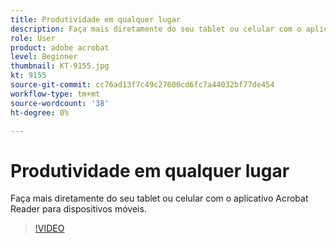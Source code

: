 ```yaml
---
title: Produtividade em qualquer lugar
description: Faça mais diretamente do seu tablet ou celular com o aplicativo Acrobat Reader para dispositivos móveis
role: User
product: adobe acrobat
level: Beginner
thumbnail: KT-9155.jpg
kt: 9155
source-git-commit: cc76ad13f7c49c27600cd6fc7a44032bf77de454
workflow-type: tm+mt
source-wordcount: '38'
ht-degree: 0%

---
```


# Produtividade em qualquer lugar

Faça mais diretamente do seu tablet ou celular com o aplicativo Acrobat Reader para dispositivos móveis.

>[!VIDEO](https://video.tv.adobe.com/v/337972?hidetitle=true)

